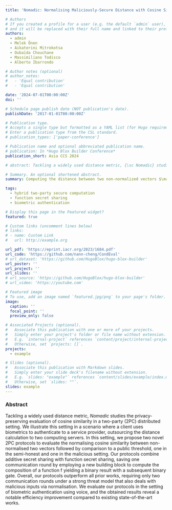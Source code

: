 ```yaml
---
title: 'Nomadic: Normalising Maliciously-Secure Distance with Cosine Similarity for Two-Party Biometric Authentication'

# Authors
# If you created a profile for a user (e.g. the default `admin` user), write the username (folder name) here
# and it will be replaced with their full name and linked to their profile.
authors:
  - admin
  - Melek Önen
  - Aikaterini Mitrokotsa
  - Oubaïda Chouchane
  - Massimiliano Todisco
  - Alberto Ibarrondo

# Author notes (optional)
# author_notes:
#   - 'Equal contribution'
#   - 'Equal contribution'

date: '2024-07-01T00:00:00Z'
doi: ''

# Schedule page publish date (NOT publication's date).
publishDate: '2017-01-01T00:00:00Z'

# Publication type.
# Accepts a single type but formatted as a YAML list (for Hugo requirements).
# Enter a publication type from the CSL standard.
# publication_types: ['paper-conference']

# Publication name and optional abbreviated publication name.
# publication: In *Hugo Blox Builder Conference*
publication_short: Asia CCS 2024

# abstract: Tackling a widely used distance metric, {\sc Nomadic} studies the privacy-preserving evaluation of cosine similarity in a two-party (2PC) distributed setting. We illustrate this setting in a scenario where a client uses biometrics to authenticate to a service provider, outsourcing the distance calculation to two computing servers. In this setting, we propose two novel 2PC protocols to evaluate the normalising cosine similarity between non-normalised two vectors followed by comparison to a public threshold, one in the semi-honest and one in the malicious setting. Our protocols combine additive secret sharing with function secret sharing, saving one communication round by employing a new building block to compute the composition of a function $f$ yielding a binary result with a subsequent binary gate. Overall, our protocols outperform all prior works, requiring only two communication rounds under a strong threat model that also deals with malicious inputs via normalisation. We evaluate our protocols in the setting of biometric authentication using voice, and the obtained results reveal a notable efficiency improvement compared to existing state-of-the-art works.

# Summary. An optional shortened abstract.
summary: Computing the distance between two non-normalized vectors $\mathbfit{x}$ and $\mathbfit{y}$, represented by $\Delta(\mathbfit{x},\mathbfit{y})$ and comparing it to a predefined public threshold $\tau$ is an essential functionality used in privacy-sensitive applications such as biometric authentication, identification, machine learning algorithms ({\em e.g.,} linear regression, k-nearest neighbors, etc.), and typo-tolerant password-based authentication.

tags:
  - hybrid two-party secure computation
  - function secret sharing
  - biometric authentication

# Display this page in the Featured widget?
featured: true

# Custom links (uncomment lines below)
# links:
# - name: Custom Link
#   url: http://example.org

url_pdf: 'https://eprint.iacr.org/2023/1684.pdf'
url_code: 'https://github.com/nann-cheng/CondEval'
# url_dataset: 'https://github.com/HugoBlox/hugo-blox-builder'
url_poster: ''
url_project: ''
url_slides: ''
# url_source: 'https://github.com/HugoBlox/hugo-blox-builder'
# url_video: 'https://youtube.com'

# Featured image
# To use, add an image named `featured.jpg/png` to your page's folder.
image:
  caption: ''
  focal_point: ''
  preview_only: false

# Associated Projects (optional).
#   Associate this publication with one or more of your projects.
#   Simply enter your project's folder or file name without extension.
#   E.g. `internal-project` references `content/project/internal-project/index.md`.
#   Otherwise, set `projects: []`.
projects:
  - example

# Slides (optional).
#   Associate this publication with Markdown slides.
#   Simply enter your slide deck's filename without extension.
#   E.g. `slides: "example"` references `content/slides/example/index.md`.
#   Otherwise, set `slides: ""`.
slides: example
---
```


<!-- {{% callout note %}}
Click the _Cite_ button above to demo the feature to enable visitors to import publication metadata into their reference management software.
{{% /callout %}}

{{% callout note %}}
Create your slides in Markdown - click the _Slides_ button to check out the example.
{{% /callout %}} -->

### Abstract

Tackling a widely used distance metric, *Nomadic* studies the privacy-preserving evaluation of cosine similarity in a two-party (2PC) distributed setting. We illustrate this setting in a scenario where a client uses biometrics to authenticate to a service provider, outsourcing the distance calculation to two computing servers. In this setting, we propose two novel 2PC protocols to evaluate the normalising cosine similarity between non-normalised two vectors followed by comparison to a public threshold, one in the semi-honest and one in the malicious setting. Our protocols combine additive secret sharing with function secret sharing, saving one communication round by employing a new building block to compute the composition of a function f yielding a binary result with a subsequent binary gate. Overall, our protocols outperform all prior works, requiring only two communication rounds under a strong threat model that also deals with malicious inputs via normalisation. We evaluate our protocols in the setting of biometric authentication using voice, and the obtained results reveal a notable efficiency improvement compared to existing state-of-the-art works.

<!-- Add the publication's **full text** or **supplementary notes** here. You can use rich formatting such as including [code, math, and images](https://docs.hugoblox.com/content/writing-markdown-latex/). -->

